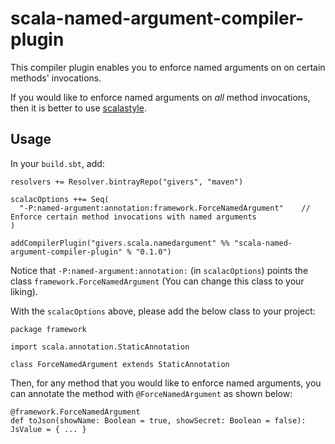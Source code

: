 scala-named-argument-compiler-plugin
=====================================

This compiler plugin enables you to enforce named arguments on on certain methods' invocations.

If you would like to enforce named arguments on *all* method invocations, then it is better to use [scalastyle](https://scalastyle.org).


Usage
------

In your `build.sbt`, add:

```
resolvers += Resolver.bintrayRepo("givers", "maven")

scalacOptions ++= Seq(
  "-P:named-argument:annotation:framework.ForceNamedArgument"    // Enforce certain method invocations with named arguments
)

addCompilerPlugin("givers.scala.namedargument" %% "scala-named-argument-compiler-plugin" % "0.1.0")
```

Notice that `-P:named-argument:annotation:` (in `scalacOptions`) points the class `framework.ForceNamedArgument` (You can change this class to your liking).

With the `scalacOptions` above, please add the below class to your project:

```
package framework

import scala.annotation.StaticAnnotation

class ForceNamedArgument extends StaticAnnotation
```

Then, for any method that you would like to enforce named arguments, you can annotate the method with `@ForceNamedArgument` as shown below:

```
@framework.ForceNamedArgument
def toJson(showName: Boolean = true, showSecret: Boolean = false): JsValue = { ... }
```
